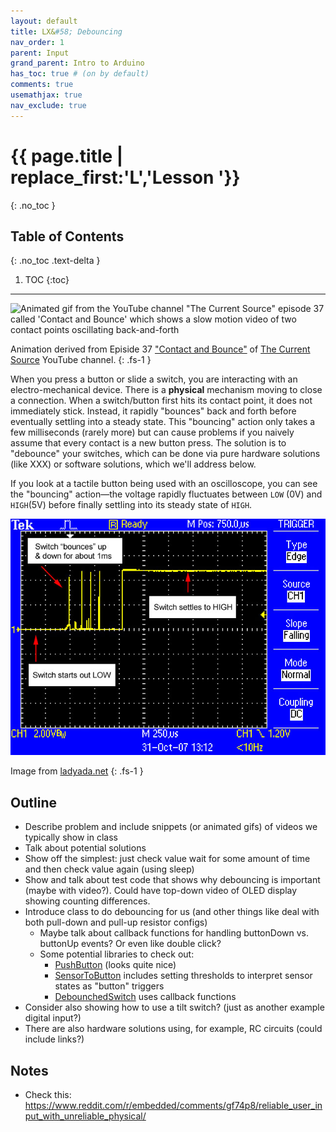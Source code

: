 ```yaml
---
layout: default
title: LX&#58; Debouncing
nav_order: 1
parent: Input
grand_parent: Intro to Arduino
has_toc: true # (on by default)
comments: true
usemathjax: true
nav_exclude: true
---
```

# {{ page.title | replace_first:'L','Lesson '}}
{: .no_toc }

## Table of Contents
{: .no_toc .text-delta }

1. TOC
{:toc}
---

![Animated gif from the YouTube channel "The Current Source" episode 37 called 'Contact and Bounce' which shows a slow motion video of two contact points oscillating back-and-forth](assets/movies/ContactBounce_TheCurrentSource-Optimized.gif)

Animation derived from Episide 37 ["Contact and Bounce"](https://youtu.be/jI-rC2FCKo4) of [The Current Source](https://www.youtube.com/channel/UCw0U6DtO0PHb3l37eKEAdSg) YouTube channel.
{: .fs-1 }



When you press a button or slide a switch, you are interacting with an electro-mechanical device. There is a **physical** mechanism moving to close a connection. When a switch/button first hits its contact point, it does not immediately stick. Instead, it rapidly "bounces" back and forth before eventually settling into a steady state. This "bouncing" action only takes a few milliseconds (rarely more) but can cause problems if you naively assume that every contact is a new button press. The solution is to "debounce" your switches, which can be done via pure hardware solutions (like XXX) or software solutions, which we'll address below. 

If you look at a tactile button being used with an oscilloscope, you can see the "bouncing" action—the voltage rapidly fluctuates between `LOW` (0V) and `HIGH`(5V) before finally settling into its steady state of `HIGH`.

![Bouncing action of a tactile button on an oscilloscope](assets/images/SwitchBounce_Oscilliscope_Ladyada.jpg)

Image from [ladyada.net](https://www.ladyada.net/learn/arduino/lesson5.html)
{: .fs-1 }

## Outline
- Describe problem and include snippets (or animated gifs) of videos we typically show in class
- Talk about potential solutions
- Show off the simplest: just check value wait for some amount of time and then check value again (using sleep)
- Show and talk about test code that shows why debouncing is important (maybe with video?). Could have top-down video of OLED display showing counting differences.
- Introduce class to do debouncing for us (and other things like deal with both pull-down and pull-up resistor configs)
  - Maybe talk about callback functions for handling buttonDown vs. buttonUp events? Or even like double click?
  - Some potential libraries to check out:
    -  [PushButton](https://github.com/kristianklein/PushButton) (looks quite nice)
    -  [SensorToButton](https://github.com/nathanRamaNoodles/SensorToButton) includes setting thresholds to interpret sensor states as "button" triggers
    -  [DebounchedSwitch](https://github.com/ThomasGravekamp/Arduino-Debounced-Switch) uses callback functions
 -  Consider also showing how to use a tilt switch? (just as another example digital input?)
 -  There are also hardware solutions using, for example, RC circuits (could include links?)

## Notes
- Check this: https://www.reddit.com/r/embedded/comments/gf74p8/reliable_user_input_with_unreliable_physical/